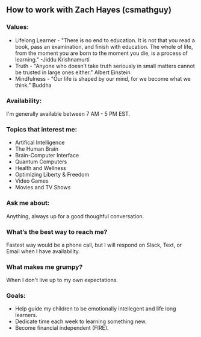 ## How to work with Zach Hayes (csmathguy)
 
### Values:
 * Lifelong Learner - "There is no end to education. It is not that you read a book, pass an examination, and finish with education. The whole of life, from the moment you are born to the moment you die, is a process of learning." -Jiddu Krishnamurti
 * Truth - "Anyone who doesn’t take truth seriously in small matters cannot be trusted in large ones either." Albert Einstein
 * Mindfulness - "Our life is shaped by our mind, for we become what we think." Buddha

### Availability:
I'm generally available between 7 AM - 5 PM EST.
 
### Topics that interest me:
 * Artifical Intelligence 
 * The Human Brain
 * Brain-Computer Interface
 * Quantum Computers
 * Health and Wellness
 * Optimizing Liberty & Freedom
 * Video Games
 * Movies and TV Shows

### Ask me about:
Anything, always up for a good thoughful conversation.
 
### What’s the best way to reach me?
Fastest way would be a phone call, but I will respond on Slack, Text, or Email when I have availability.
 
### What makes me grumpy?
When I don't live up to my own expectations.
 
### Goals:
* Help guide my children to be emotionally intellegent and life long learners.
* Dedicate time each week to learning something new.
* Become financial independent (FIRE).
